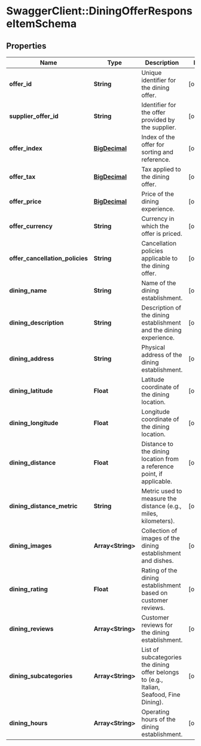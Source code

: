 # SwaggerClient::DiningOfferResponseItemSchema

## Properties
Name | Type | Description | Notes
------------ | ------------- | ------------- | -------------
**offer_id** | **String** | Unique identifier for the dining offer. | [optional] 
**supplier_offer_id** | **String** | Identifier for the offer provided by the supplier. | [optional] 
**offer_index** | [**BigDecimal**](BigDecimal.md) | Index of the offer for sorting and reference. | [optional] 
**offer_tax** | [**BigDecimal**](BigDecimal.md) | Tax applied to the dining offer. | [optional] 
**offer_price** | [**BigDecimal**](BigDecimal.md) | Price of the dining experience. | [optional] 
**offer_currency** | **String** | Currency in which the offer is priced. | [optional] 
**offer_cancellation_policies** | **String** | Cancellation policies applicable to the dining offer. | [optional] 
**dining_name** | **String** | Name of the dining establishment. | [optional] 
**dining_description** | **String** | Description of the dining establishment and the dining experience. | [optional] 
**dining_address** | **String** | Physical address of the dining establishment. | [optional] 
**dining_latitude** | **Float** | Latitude coordinate of the dining location. | [optional] 
**dining_longitude** | **Float** | Longitude coordinate of the dining location. | [optional] 
**dining_distance** | **Float** | Distance to the dining location from a reference point, if applicable. | [optional] 
**dining_distance_metric** | **String** | Metric used to measure the distance (e.g., miles, kilometers). | [optional] 
**dining_images** | **Array&lt;String&gt;** | Collection of images of the dining establishment and dishes. | [optional] 
**dining_rating** | **Float** | Rating of the dining establishment based on customer reviews. | [optional] 
**dining_reviews** | **Array&lt;String&gt;** | Customer reviews for the dining establishment. | [optional] 
**dining_subcategories** | **Array&lt;String&gt;** | List of subcategories the dining offer belongs to (e.g., Italian, Seafood, Fine Dining). | [optional] 
**dining_hours** | **Array&lt;String&gt;** | Operating hours of the dining establishment. | [optional] 

